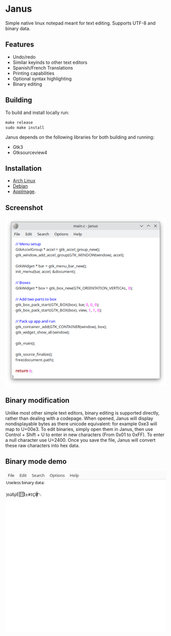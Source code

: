 # Janus
Simple native linux notepad meant for text editing. Supports UTF-8 and binary data. 

## Features
- Undo/redo
- Similar keyinds to other text editors
- Spanish/French Translations
- Printing capabilities
- Optional syntax highlighting
- Binary editing

## Building

To build and install locally run:
```
make release
sudo make install
```

Janus depends on the following libraries for both building and running:
- Gtk3
- Gtksourceview4

## Installation

- [Arch Linux](https://aur.archlinux.org/packages/janus)
- [Debian](https://github.com/gholmann16/Janus/releases/latest)
- [AppImage](https://github.com/gholmann16/Janus/releases/latest).

## Screenshot
![Picture of app](data/screenshot.png)

## Binary modification

Unlike most other simple text editors, binary editing is supported directly, rather than dealing with a codepage. When opened, Janus will display nondisplayable bytes as there unicode equivalent: for example 0xe3 will map to U+00e3. To edit binaries, simply open them in Janus, then use Control + Shift + U to enter in new characters (From 0x01 to 0xFF). To enter a null character use U+2400. Once you save the file, Janus will convert these raw characters into hex data.

## Binary mode demo
![Gif showcasing binary editing in Janus](data/demo.gif)
